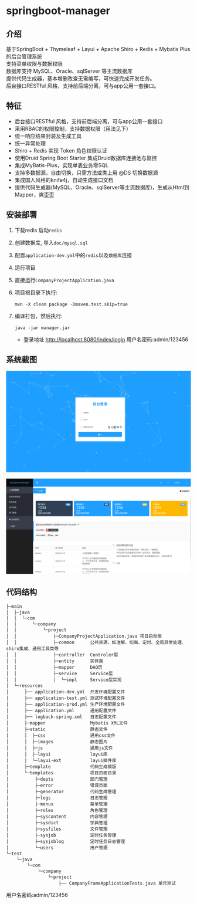 # springboot-manager

## 介绍
基于SpringBoot + Thymeleaf + Layui + Apache Shiro + Redis + Mybatis Plus 的后台管理系统  
支持菜单权限与数据权限    
数据库支持 MySQL、Oracle、sqlServer 等主流数据库  
提供代码生成器，基本增删改查无需编写，可快速完成开发任务。  
后台接口RESTful 风格，支持前后端分离，可与app公用一套接口。  

## 特征
- 后台接口RESTful 风格，支持前后端分离，可与app公用一套接口
- 采用RBAC的权限控制，支持数据权限（用法见下）
- 统一响应结果封装及生成工具
- 统一异常处理
- Shiro + Redis 实现 Token 角色权限认证
- 使用Druid Spring Boot Starter 集成Druid数据库连接池与监控
- 集成MyBatis-Plus，实现单表业务零SQL
- 支持多数据源，自由切换，只需方法或类上用 @DS 切换数据源
- 集成国人风格的knife4j，自动生成接口文档
- 提供代码生成器(MySQL、Oracle、sqlServer等主流数据库)，生成从Html到Mapper，爽歪歪  

## 安装部署

1. 下载redis 启动`redis`

2. 创建数据库, 导入`doc/mysql.sql`

3. 配置`application-dev.yml`中的`redis`以及`数据库`连接

4. 运行项目

5. 直接运行`CompanyProjectApplication.java`

6. 项目根目录下执行:

   ```
   mvn -X clean package -Dmaven.test.skip=true
   ```

7. 编译打包，然后执行:

   ```
   java -jar manager.jar
   ```

   - 登录地址 [http://localhost:8080/index/login](https://gitee.com/link?target=http%3A%2F%2Flocalhost%3A8080%2Findex%2Flogin) 用户名密码:admin/123456

## 系统截图

![image-20230723014807504](img/image-20230723014807504.png)

![image-20230723014848071](img/image-20230723014848071.png)

## 代码结构

```
├─main
│  ├─java
│  │  └─com
│  │      └─company
│  │          └─project
│  │              ├─CompanyProjectApplication.java 项目启动类
│  │              ├─common      公共资源，如注解、切面、定时、全局异常处理、shiro集成、通用工具类等
│  │              ├─controller  Controler层
│  │              ├─entity      实体类
│  │              ├─mapper      DAO层
│  │              ├─service     Service层
│  │              │  └─impl     Service层实现
│  └─resources
│      ├── application-dev.yml  开发环境配置文件
│      ├── application-test.yml 测试环境配置文件
│      ├── application-prod.yml 生产环境配置文件
│      ├── application.yml      通用配置文件
│      ├── logback-spring.xml   日志配置文件
│      ├─mapper                 Mybatis XML文件
│      ├─static                 静态文件
│      │  ├─css                 通用css文件
│      │  ├─images              静态图片
│      │  ├─js                  通用js文件
│      │  ├─layui               layui库
│      │  └─layui-ext           layui插件库
│      ├─template               代码生成模版
│      └─templates              项目页面目录
│          ├─depts              部门管理
│          ├─error              错误页面
│          ├─generator          代码生成管理
│          ├─logs               日志管理
│          ├─menus              菜单管理
│          ├─roles              角色管理
│          ├─syscontent         内容管理
│          ├─sysdict            字典管理
│          ├─sysfiles           文件管理
│          ├─sysjob             定时任务管理
│          ├─sysjoblog          定时任务日志管理
│          └─users              用户管理
└─test
    └─java
        └─com
            └─company
                └─project
                    ├── CompanyFrameApplicationTests.java 单元测试
```

用户名密码:admin/123456

